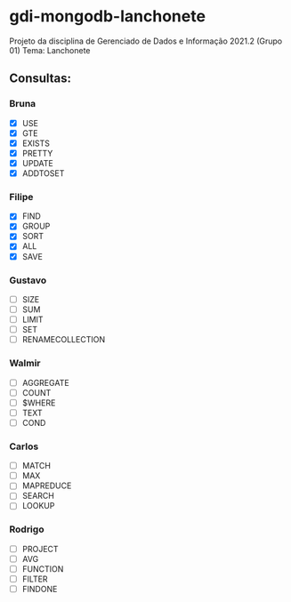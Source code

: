 # gdi-mongodb-lanchonete
Projeto da disciplina de Gerenciado de Dados e Informação 2021.2 (Grupo 01)
Tema: Lanchonete

## Consultas:

### Bruna
- [x] USE
- [x] GTE
- [x] EXISTS
- [x] PRETTY
- [x] UPDATE
- [x] ADDTOSET

### Filipe
- [x] FIND
- [x] GROUP
- [x] SORT
- [x] ALL
- [x] SAVE

### Gustavo
- [ ] SIZE
- [ ] SUM
- [ ] LIMIT
- [ ] SET
- [ ] RENAMECOLLECTION

### Walmir
- [ ] AGGREGATE
- [ ] COUNT
- [ ] $WHERE
- [ ] TEXT
- [ ] COND

### Carlos
- [ ] MATCH
- [ ] MAX
- [ ] MAPREDUCE
- [ ] SEARCH
- [ ] LOOKUP

### Rodrigo
- [ ] PROJECT
- [ ] AVG
- [ ] FUNCTION
- [ ] FILTER
- [ ] FINDONE